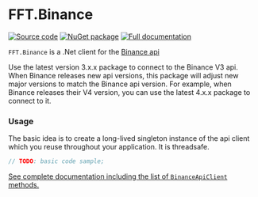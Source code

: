 # FFT.Binance

[![Source code](https://img.shields.io/static/v1?style=flat&label=&message=Source%20Code&logo=read-the-docs&color=informational)](https://github.com/FastFinTech/FFT.Binance)
[![NuGet
package](https://img.shields.io/nuget/v/FFT.Binance.svg)](https://nuget.org/packages/FFT.Binance)
[![Full documentation](https://img.shields.io/static/v1?style=flat&label=&message=Documentation&logo=read-the-docs&color=green)](https://fastfintech.github.io/FFT.Binance/)

`FFT.Binance` is a .Net client for the [Binance
api](https://github.com/binance/binance-spot-api-docs/blob/master/rest-api.md#general-api-information)

Use the latest version 3.x.x package to connect to the Binance V3 api. When Binance
releases new api versions, this package will adjust new major versions to match
the Binance api version. For example, when Binance releases their V4 version, you
can use the latest 4.x.x package to connect to it.

### Usage
The basic idea is to create a long-lived singleton instance of the api client
which you reuse throughout your application. It is threadsafe.

```csharp
// TODO: basic code sample;
```

[See complete documentation including the list of `BinanceApiClient` methods.](https://fastfintech.github.io/FFT.Binance/api/FFT.Binance.BinanceApiClient.html)
